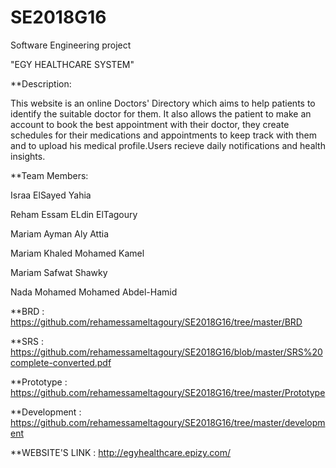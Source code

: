 # SE2018G16
Software Engineering project
  
"EGY HEALTHCARE SYSTEM"
  
**Description:
  
This website is an online Doctors' Directory which aims to help patients to identify the suitable doctor for them. 
It also allows the patient to make an account to book the best appointment with their doctor, they create schedules for their       medications and appointments to keep track with them and to upload his medical profile.Users recieve daily notifications and health insights. 

**Team Members:

Israa ElSayed Yahia 

Reham Essam ELdin ElTagoury 

Mariam Ayman Aly Attia

Mariam Khaled Mohamed Kamel

Mariam Safwat Shawky

Nada Mohamed Mohamed Abdel-Hamid

**BRD : https://github.com/rehamessameltagoury/SE2018G16/tree/master/BRD

**SRS : https://github.com/rehamessameltagoury/SE2018G16/blob/master/SRS%20complete-converted.pdf

**Prototype : https://github.com/rehamessameltagoury/SE2018G16/tree/master/Prototype

**Development : https://github.com/rehamessameltagoury/SE2018G16/tree/master/development

**WEBSITE'S LINK : http://egyhealthcare.epizy.com/

